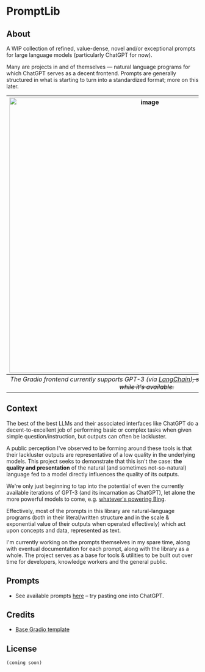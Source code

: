 # PromptLib
## About
A WIP collection of refined, value-dense, novel and/or exceptional prompts for large language models (particularly ChatGPT for now).

Many are projects in and of themselves — natural language programs for which ChatGPT serves as a decent frontend. Prompts are generally structured in what is starting to turn into a standardized format; more on this later.

| <img width="720" alt="image" src="https://user-images.githubusercontent.com/30947643/216523684-7a23fca9-1a3c-4257-bd2a-4f547c80b3fd.png"> | 
|:--:| 
| *The Gradio frontend currently supports GPT-3 (via [LangChain](https://github.com/hwchase17/langchain))~~, specifically [`text-chat-davinci`](https://github.com/waylaidwanderer/node-chatgpt-api/commit/b3e6f9b1ac2d46027731430b04825e42fe398717) while it's available.~~* |



## Context
The best of the best LLMs and their associated interfaces like ChatGPT do a decent-to-excellent job of performing basic or complex tasks when given simple question/instruction, but outputs can often be lackluster. 

A public perception I've observed to be forming around these tools is that their lackluster outputs are representative of a low quality in the underlying models. This project seeks to demonstrate that this isn't the case: **the quality and presentation** of the natural (and sometimes not-so-natural) language fed to a model directly influences the quality of its outputs.

We're only just beginning to tap into the potential of even the currently available iterations of GPT-3 (and its incarnation as ChatGPT), let alone the more powerful models to come, e.g. [whatever's powering Bing](https://www.lesswrong.com/posts/jtoPawEhLNXNxvgTT/bing-chat-is-blatantly-aggressively-misaligned?commentId=AAC8jKeDp6xqsZK2K).

Effectively, most of the prompts in this library are natural-language programs (both in their literal/written structure and in the scale & exponential value of their outputs when operated effectively) which act upon concepts and data, represented as text.

I'm currently working on the prompts themselves in my spare time, along with eventual documentation for each prompt, along with the library as a whole. The project serves as a base for tools & utilities to be built out over time for developers, knowledge workers and the general public.


## Prompts
- See available prompts [here](prompts/) – try pasting one into ChatGPT.

<!-- todo: prompt table inc. hyperlinked name, tags, format; updates on push via GitHub action -->


## Credits
- [Base Gradio template](https://github.com/hwchase17/langchain-gradio-template)

## License
`(coming soon)`
